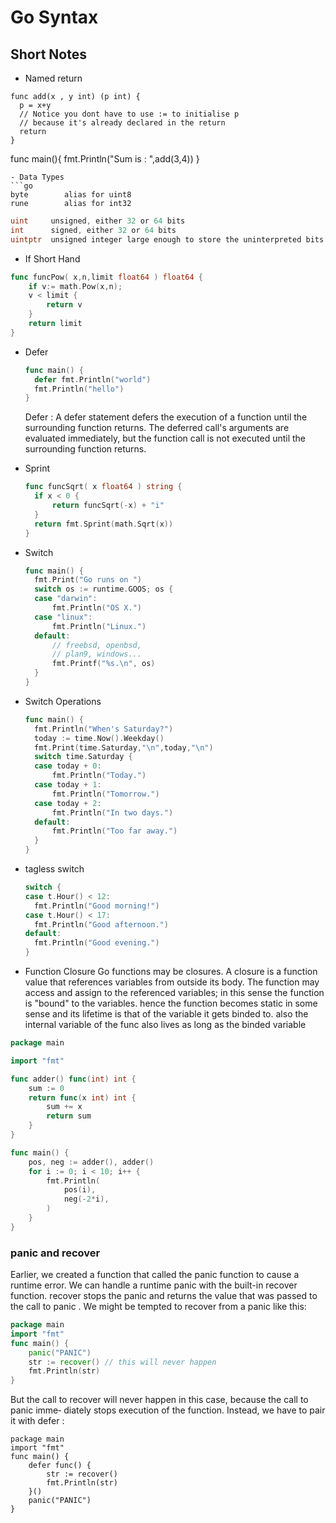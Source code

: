 # Go Syntax

## Short Notes

* Named return

```text
func add(x , y int) (p int) {
  p = x+y            
  // Notice you dont have to use := to initialise p 
  // because it's already declared in the return
  return
}
```

func main\(\){ fmt.Println\("Sum is : ",add\(3,4\)\) }

```text
- Data Types
```go
byte        alias for uint8
rune        alias for int32
```

```go
uint     unsigned, either 32 or 64 bits
int      signed, either 32 or 64 bits
uintptr  unsigned integer large enough to store the uninterpreted bits of a pointer value
```

* If Short Hand

```go
func funcPow( x,n,limit float64 ) float64 {
    if v:= math.Pow(x,n);
    v < limit {
        return v
    }
    return limit
}
```

* Defer

  ```go
  func main() {
    defer fmt.Println("world")
    fmt.Println("hello")
  }
  ```

  Defer : A defer statement defers the execution of a function until the surrounding function returns. The deferred call's arguments are evaluated immediately, but the function call is not executed until the surrounding function returns.

* Sprint

  ```go
  func funcSqrt( x float64 ) string {
    if x < 0 {
        return funcSqrt(-x) + "i"
    }
    return fmt.Sprint(math.Sqrt(x))
  }
  ```

* Switch

  ```go
  func main() {
    fmt.Print("Go runs on ")
    switch os := runtime.GOOS; os {
    case "darwin":
        fmt.Println("OS X.")
    case "linux":
        fmt.Println("Linux.")
    default:
        // freebsd, openbsd,
        // plan9, windows...
        fmt.Printf("%s.\n", os)
    }
  }
  ```

* Switch Operations

  ```go
  func main() {
    fmt.Println("When's Saturday?")
    today := time.Now().Weekday()
    fmt.Print(time.Saturday,"\n",today,"\n")
    switch time.Saturday {
    case today + 0:
        fmt.Println("Today.")
    case today + 1:
        fmt.Println("Tomorrow.")
    case today + 2:
        fmt.Println("In two days.")
    default:
        fmt.Println("Too far away.")
    }
  }
  ```

* tagless switch

  ```go
  switch {
  case t.Hour() < 12:
    fmt.Println("Good morning!")
  case t.Hour() < 17:
    fmt.Println("Good afternoon.")
  default:
    fmt.Println("Good evening.")
  }
  ```

* Function Closure Go functions may be closures. A closure is a function value that references variables from outside its body. The function may access and assign to the referenced variables; in this sense the function is "bound" to the variables. hence the function becomes static in some sense and its lifetime is that of the variable it gets binded to. also the internal variable of the func also lives as long as the binded variable

```go
package main

import "fmt"

func adder() func(int) int {
    sum := 0
    return func(x int) int {
        sum += x
        return sum
    }
}

func main() {
    pos, neg := adder(), adder()
    for i := 0; i < 10; i++ {
        fmt.Println(
            pos(i),
            neg(-2*i),
        )
    }
}
```

### panic and recover

Earlier, we created a function that called the panic function to cause a runtime error. We can handle a runtime panic with the built-in recover function. recover stops the panic and returns the value that was passed to the call to panic . We might be tempted to recover from a panic like this:

```go
package main
import "fmt"
func main() {
    panic("PANIC")
    str := recover() // this will never happen
    fmt.Println(str)
}
```

But the call to recover will never happen in this case, because the call to panic imme‐ diately stops execution of the function. Instead, we have to pair it with defer :

```text
package main
import "fmt"
func main() {
    defer func() {
        str := recover()
        fmt.Println(str)
    }()
    panic("PANIC")
}
```

